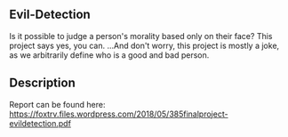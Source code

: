 ## Evil-Detection

Is it possible to judge a person's morality based only on their face? This project says yes, you can. 
...And don't worry, this project is mostly a joke, as we arbitrarily define who is a good and bad person.

## Description

Report can be found here: https://foxtrv.files.wordpress.com/2018/05/385finalproject-evildetection.pdf
